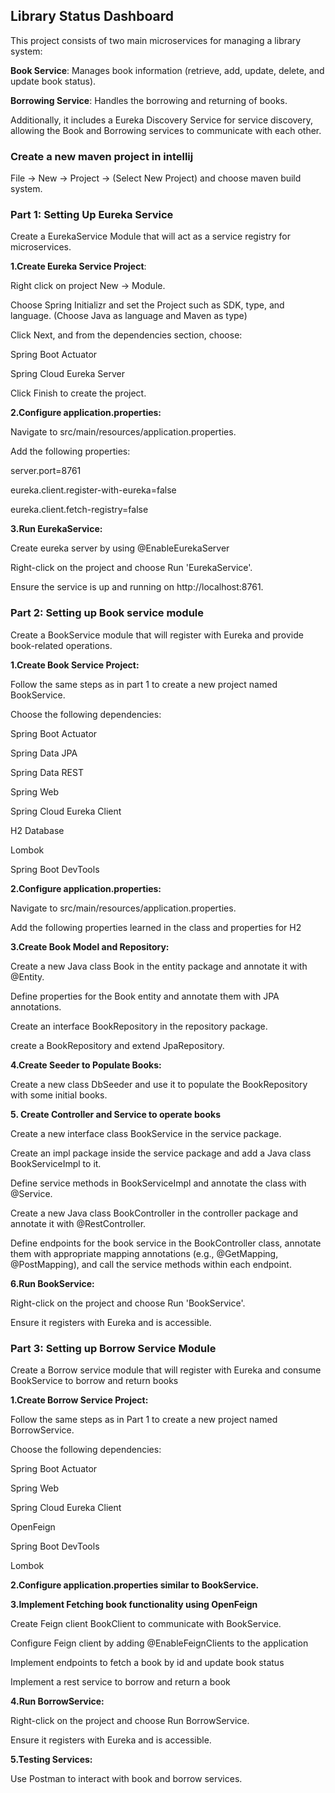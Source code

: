 ## Library Status Dashboard

This project consists of two main microservices for managing a library system:

**Book Service**: Manages book information (retrieve, add, update, delete, and update book status).

**Borrowing Service**: Handles the borrowing and returning of books.

Additionally, it includes a Eureka Discovery Service for service discovery, allowing the Book and Borrowing services to communicate with each other.

### Create a new maven project in intellij

File -> New -> Project -> (Select New Project) and choose maven build system.

### Part 1: Setting Up Eureka Service

Create a EurekaService Module that will act as a service registry for microservices.

**1.Create Eureka Service Project**:

Right click on project  New -> Module.

Choose Spring Initializr and set the Project such as SDK, type, and language. (Choose Java as language and Maven as type)

Click Next, and from the dependencies section, choose:

Spring Boot Actuator

Spring Cloud Eureka Server

Click Finish to create the project.

**2.Configure application.properties:**

Navigate to src/main/resources/application.properties.

Add the following properties:

server.port=8761 

eureka.client.register-with-eureka=false

eureka.client.fetch-registry=false 


**3.Run EurekaService:**

Create eureka server by using @EnableEurekaServer

Right-click on the project and choose Run 'EurekaService'.

Ensure the service is up and running on http://localhost:8761.

### Part 2: Setting up Book service module
Create a BookService module that will register with Eureka and provide book-related operations.

**1.Create Book Service Project:**

Follow the same steps as in part 1 to create a new project named BookService.

Choose the following dependencies:

Spring Boot Actuator

Spring Data JPA

Spring Data REST

Spring Web

Spring Cloud Eureka Client

H2 Database

Lombok

Spring Boot DevTools


**2.Configure application.properties:**

Navigate to src/main/resources/application.properties.

Add the following properties learned in the class and properties for H2



**3.Create Book Model and Repository:**

Create a new Java class Book in the entity package and annotate it with @Entity.

Define properties for the Book entity and annotate them with JPA annotations.

Create an interface BookRepository in the repository package.

create a BookRepository and extend JpaRepository.


**4.Create Seeder to Populate Books:**

Create a new class DbSeeder and use it to populate the BookRepository with some initial books.


**5. Create Controller and Service to operate books**

Create a new interface class BookService in the service package.

Create an impl package inside the service package and add a Java class BookServiceImpl to it.

Define service methods in BookServiceImpl and annotate the class with @Service.

Create a new Java class BookController in the controller package and annotate it with @RestController.

Define endpoints for the book service in the BookController class, annotate them with appropriate mapping annotations (e.g., @GetMapping, @PostMapping), and call the service methods within each endpoint.


**6.Run BookService:**

Right-click on the project and choose Run 'BookService'.

Ensure it registers with Eureka and is accessible.


### Part 3: Setting up Borrow Service Module

Create a Borrow service module that will register with Eureka and consume BookService to borrow and return books

**1.Create Borrow Service Project:**

Follow the same steps as in Part 1 to create a new project named BorrowService.

Choose the following dependencies:

Spring Boot Actuator

Spring Web

Spring Cloud Eureka Client

OpenFeign

Spring Boot DevTools

Lombok


**2.Configure application.properties similar to BookService.**


**3.Implement Fetching book functionality using OpenFeign**

Create Feign client BookClient to communicate with BookService.

Configure Feign client by adding @EnableFeignClients to the application

Implement endpoints to fetch a book by id and update book status

Implement a rest service to borrow and return a book 


**4.Run BorrowService:**

Right-click on the project and choose Run BorrowService.

Ensure it registers with Eureka and is accessible.


**5.Testing Services:**

Use Postman to interact with book and borrow services.


